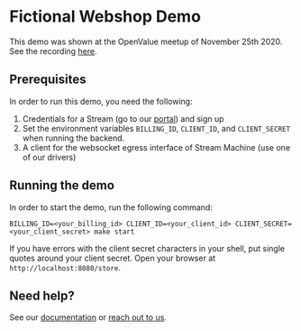 # Fictional Webshop Demo

This demo was shown at the OpenValue meetup of November 25th 2020. See the recording [here](https://streammachine.io).

## Prerequisites

In order to run this demo, you need the following:

1. Credentials for a Stream (go to our [portal](https://portal.streammachine.io)) and sign up
2. Set the environment variables `BILLING_ID`, `CLIENT_ID`, and `CLIENT_SECRET` when running the backend.
3. A client for the websocket egress interface of Stream Machine (use one of our drivers)

## Running the demo

In order to start the demo, run the following command:

```
BILLING_ID=<your_billing_id> CLIENT_ID=<your_client_id> CLIENT_SECRET=<your_client_secret> make start
``` 

If you have errors with the client secret characters in your shell, put single quotes around your client secret. Open your browser at `http://localhost:8080/store`.

## Need help?

See our [documentation](https://docs.streammachine.io) or [reach out to us](https://docs.streammachine.io/docs/0.1.0/contact/index.html).
